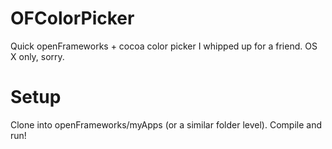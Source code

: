 OFColorPicker
=============

Quick openFrameworks + cocoa color picker I whipped up for a friend. OS X only, sorry.

Setup
=============

Clone into openFrameworks/myApps (or a similar folder level). Compile and run!
